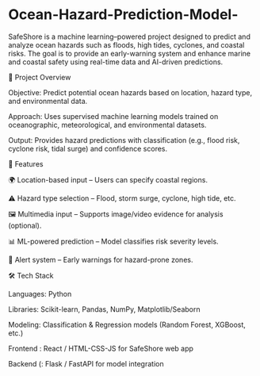 # Ocean-Hazard-Prediction-Model-
SafeShore is a machine learning–powered project designed to predict and analyze ocean hazards such as floods, high tides, cyclones, and coastal risks. The goal is to provide an early-warning system and enhance marine and coastal safety using real-time data and AI-driven predictions.

🚀 Project Overview

Objective: Predict potential ocean hazards based on location, hazard type, and environmental data.

Approach: Uses supervised machine learning models trained on oceanographic, meteorological, and environmental datasets.

Output: Provides hazard predictions with classification (e.g., flood risk, cyclone risk, tidal surge) and confidence scores.

🔑 Features

🌍 Location-based input – Users can specify coastal regions.

⚠️ Hazard type selection – Flood, storm surge, cyclone, high tide, etc.

🖼️ Multimedia input – Supports image/video evidence for analysis (optional).

📊 ML-powered prediction – Model classifies risk severity levels.

🔔 Alert system – Early warnings for hazard-prone zones.

🛠️ Tech Stack

Languages: Python

Libraries: Scikit-learn, Pandas, NumPy, Matplotlib/Seaborn

Modeling: Classification & Regression models (Random Forest, XGBoost, etc.)

Frontend : React / HTML-CSS-JS for SafeShore web app

Backend (: Flask / FastAPI for model integration

